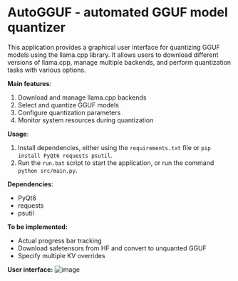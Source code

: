 # AutoGGUF - automated GGUF model quantizer

This application provides a graphical user interface for quantizing GGUF models
using the llama.cpp library. It allows users to download different versions of
llama.cpp, manage multiple backends, and perform quantization tasks with various
options.

**Main features**:
1. Download and manage llama.cpp backends
2. Select and quantize GGUF models
3. Configure quantization parameters
4. Monitor system resources during quantization

**Usage**:
1. Install dependencies, either using the `requirements.txt` file or `pip install PyQt6 requests psutil`.
2. Run the `run.bat` script to start the application, or run the command `python src/main.py`.

**Dependencies**:
- PyQt6
- requests
- psutil

**To be implemented:**
- Actual progress bar tracking
- Download safetensors from HF and convert to unquanted GGUF
- Specify multiple KV overrides

**User interface:**
![image](https://github.com/user-attachments/assets/b1b58cba-4314-479d-a1d8-21ca0b5a8935)
